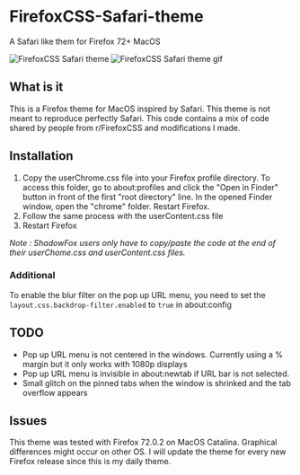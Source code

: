 # FirefoxCSS-Safari-theme
A Safari like them for Firefox 72+ MacOS

![FirefoxCSS Safari theme](https://github.com/Pepitortue/FirefoxCSS-Safari-theme/blob/master/Showcase.png "FirefoxCSS Safari theme")
![FirefoxCSS Safari theme gif](https://github.com/Pepitortue/FirefoxCSS-Safari-theme/blob/master/Showcase.gif "FirefoxCSS Safari theme gif")

## What is it
This is a Firefox theme for MacOS inspired by Safari. This theme is not meant to reproduce perfectly Safari.
This code contains a mix of code shared by people from r/FirefoxCSS and modifications I made.

## Installation
1. Copy the userChrome.css file into your Firefox profile directory.
To access this folder, go to about:profiles and click the "Open in Finder" button in front of the first "root directory" line. In the opened Finder window, open the "chrome" folder.
Restart Firefox.
2. Follow the same process with the userContent.css file
3. Restart Firefox

*Note : ShadowFox users only have to copy/paste the code at the end of their userChome.css and userContent.css files.*

### Additional
To enable the blur filter on the pop up URL menu, you need to set the `layout.css.backdrop-filter.enabled` to `true` in about:config

## TODO
* Pop up URL menu is not centered in the windows. Currently using a % margin but it only works with 1080p displays
* Pop up URL menu is invisible in about:newtab if URL bar is not selected.
* Small glitch on the pinned tabs when the window is shrinked and the tab overflow appears

## Issues
This theme was tested with Firefox 72.0.2 on MacOS Catalina. Graphical differences might occur on other OS.
I will update the theme for every new Firefox release since this is my daily theme.
